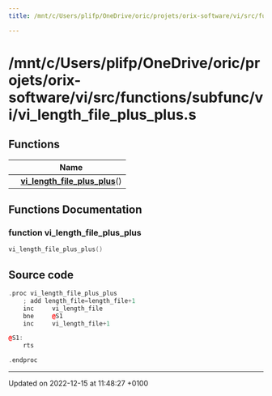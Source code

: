 ```yaml
---
title: /mnt/c/Users/plifp/OneDrive/oric/projets/orix-software/vi/src/functions/subfunc/vi/vi_length_file_plus_plus.s

---
```


# /mnt/c/Users/plifp/OneDrive/oric/projets/orix-software/vi/src/functions/subfunc/vi/vi_length_file_plus_plus.s



## Functions

|                | Name           |
| -------------- | -------------- |
| | **[vi_length_file_plus_plus](Files/vi__length__file__plus__plus_8s.md#function-vi-length-file-plus-plus)**() |


## Functions Documentation

### function vi_length_file_plus_plus

```cpp
vi_length_file_plus_plus()
```




## Source code

```cpp
.proc vi_length_file_plus_plus
    ; add length_file=length_file+1
    inc     vi_length_file
    bne     @S1
    inc     vi_length_file+1

@S1:
    rts

.endproc
```


-------------------------------

Updated on 2022-12-15 at 11:48:27 +0100
